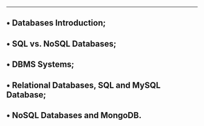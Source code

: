 ---------------------------------------------------------------------
• Databases Introduction;
---------------------------------------------------------------------
• SQL vs. NoSQL Databases;
---------------------------------------------------------------------
• DBMS Systems;
---------------------------------------------------------------------
• Relational Databases, SQL and MySQL Database;
---------------------------------------------------------------------
• NoSQL Databases and MongoDB.
---------------------------------------------------------------------
